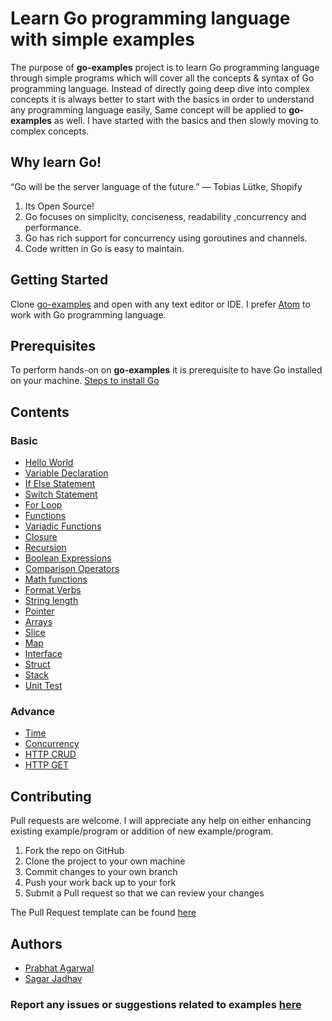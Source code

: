 ﻿# Learn Go programming language with simple examples
The purpose of **go-examples** project is to learn Go programming language through simple programs which will cover all the concepts & syntax of Go programming language. Instead of directly going deep dive into complex concepts it is always better to start with the basics in order to understand any programming language easily, Same concept will be applied to **go-examples** as well. I have started with the basics and then slowly moving to complex concepts.

## Why learn Go!
“Go will be the server language of the future.” — Tobias Lütke, Shopify

 1. Its Open Source!
 2. Go focuses on simplicity, conciseness, readability ,concurrency and performance.
 3. Go has rich support for concurrency using goroutines and channels.
 4. Code written in Go is easy to maintain.

## Getting Started
Clone <a href='https://github.com/sagar-jadhav/go-examples.git' target='_blank'>go-examples</a> and open with any text editor or IDE. I prefer <a href='https://atom.io/' target='_blank'>Atom</a> to work with Go programming language.

## Prerequisites

To perform hands-on on **go-examples** it is prerequisite to have Go installed on your machine.
<a href='https://golang.org/doc/install?download' target='_blank'>Steps to install Go</a>

## Contents

### Basic
* <a href='./hello-world.html' target='_blank'>Hello World</a>
* <a href='./simple-calculator.html' target='_blank'>Variable Declaration</a>
* <a href='./if-elseif-else.html' target='_blank'>If Else Statement</a>
* <a href='./switch.html' target='_blank'>Switch Statement</a>
* <a href='./for-loop.html' target='_blank'>For Loop</a>
* <a href='./function.html' target='_blank'>Functions</a>
* <a href='./variadic.html' target='_blank'>Variadic Functions</a>
* <a href='./closure.html' target='_blank'>Closure</a>
* <a href='./recursion.html' target='_blank'>Recursion</a>
* <a href='./boolean-expressions.html' target='_blank'>Boolean Expressions</a>
* <a href='./comparison-operators.html' target='_blank'>Comparison Operators</a>
* <a href='./math-functions.html' target='_blank'>Math functions</a>
* <a href='./format-verbs.html' target='_blank'>Format Verbs</a>
* <a href='./string-length.html' target='_blank'>String length</a>
* <a href='./pointer.html' target='_blank'>Pointer</a>
* <a href='./arrays.html' target='_blank'>Arrays</a>
* <a href='./slice.html' target='_blank'>Slice</a>
* <a href='./map.html' target='_blank'>Map</a>
* <a href='./interfaces.html' target='_blank'>Interface</a>
* <a href='./struct.html' target='_blank'>Struct</a>
* <a href='./stack.html' target='_blank'>Stack</a>
* <a href='./unit-test.html' target='_blank'>Unit Test</a>

### Advance
* <a href='./time.html' target='_blank'>Time</a>
* <a href='./concurrency.html' target='_blank'>Concurrency</a>
* <a href='./http_srv.html' target='_blank'>HTTP CRUD</a>
* <a href='./http_get.html' target='_blank'>HTTP GET</a>
 
## Contributing

Pull requests are welcome. I will appreciate any help on either enhancing existing example/program or addition of new example/program.

1. Fork the repo on GitHub
2. Clone the project to your own machine
3. Commit changes to your own branch
4. Push your work back up to your fork
5. Submit a Pull request so that we can review your changes

The Pull Request template can be found <a href='./pull_request_template.html' target='_blank'>here</a>

## Authors

- <a href='./prabhat-agarwal.html' target='_blank'>Prabhat Agarwal</a>
- <a href='./sagar-jadhav.html' target='_blank'>Sagar Jadhav</a>

### Report any issues or suggestions related to examples <a href='https://github.com/sagar-jadhav/go-examples/issues/new' target='_blank'>here</a>
